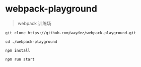 # webpack-playground

> webpack 训练场

```shell
git clone https://github.com/waydez/webpack-playground.git

cd ./webpack-playground

npm install

npm run start
```

